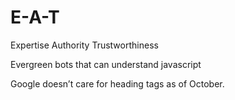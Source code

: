 # E-A-T

Expertise
Authority
Trustworthiness

Evergreen bots that can understand javascript

Google doesn’t care for heading tags as of October. 

